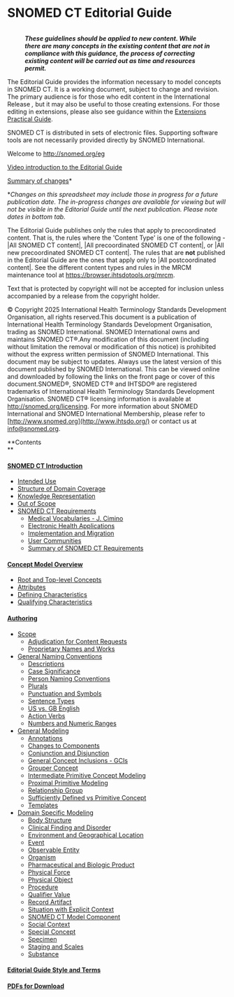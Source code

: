 # SNOMED CT Editorial Guide

<figure><img src="attachments/27591252/35987732.png" alt="" title=""><figcaption><p><em><strong>These guidelines should be applied to new content. While there are many concepts in the existing content that are not in compliance with this guidance, the process of correcting existing content will be carried out as time and resources permit.</strong></em></p></figcaption></figure>

  

The Editorial Guide provides the information necessary to model concepts in SNOMED CT. It is a working document, subject to change and revision. The primary audience is for those who edit content in the International Release _,_ but it may also be useful to those creating extensions. For those editing in extensions, please also see guidance within the [Extensions Practical Guide](https://confluence.ihtsdotools.org/display/DOCEXTPG/Extensions+Practical+Guide). 

SNOMED CT is distributed in sets of electronic files. Supporting software tools are not necessarily provided directly by SNOMED International.

Welcome to <http://snomed.org/eg>

[Video introduction to the Editorial Guide](https://drive.google.com/file/d/1OuQixcCCM1N-BuKxTH6LDfvggTB1NJM7/view?usp=sharing)

[Summary of changes](https://docs.google.com/spreadsheets/d/1xHZNeNQwkCcUPaZGEl28GFGv_WMTHZoeHeAV5cSjOFU/)*

*_Changes on this spreadsheet may include those in progress for a future publication date. The in-progress changes are available for viewing but will not be visible in the Editorial Guide until the next publication. Please note dates in bottom tab._

The Editorial Guide publishes only the rules that apply to precoordinated content. That is, the rules where the 'Content Type' is one of the following - |All SNOMED CT content|, |All precoordinated SNOMED CT content|, or |All new precoordinated SNOMED CT content|. The rules that are **not** published in the Editorial Guide are the ones that apply only to |All postcoordinated content|. See the different content types and rules in the MRCM maintenance tool at <https://browser.ihtsdotools.org/mrcm>. 

Text that is protected by copyright will not be accepted for inclusion unless accompanied by a release from the copyright holder.

© Copyright 2025 International Health Terminology Standards Development Organisation, all rights reserved.This document is a publication of International Health Terminology Standards Development Organisation, trading as SNOMED International. SNOMED International owns and maintains SNOMED CT®.Any modification of this document (including without limitation the removal or modification of this notice) is prohibited without the express written permission of SNOMED International. This document may be subject to updates. Always use the latest version of this document published by SNOMED International. This can be viewed online and downloaded by following the links on the front page or cover of this document.SNOMED®, SNOMED CT® and IHTSDO® are registered trademarks of International Health Terminology Standards Development Organisation. SNOMED CT® licensing information is available at <http://snomed.org/licensing>. For more information about SNOMED International and SNOMED International Membership, please refer to [http://www.snomed.org](http://www.ihtsdo.org/) or contact us at [info@snomed.org](mailto:info@ihtsdo.org).  
  
**Contents  
**

#### [SNOMED CT Introduction](SNOMED-CT-Introduction_174690273.html)

  * [Intended Use](Intended-Use_174690274.html)
  * [Structure of Domain Coverage](Structure-of-Domain-Coverage_174690276.html)
  * [Knowledge Representation](Knowledge-Representation_174690277.html)
  * [Out of Scope](Out-of-Scope_174690275.html)
  * [SNOMED CT Requirements](SNOMED-CT-Requirements_174690278.html)
    * [Medical Vocabularies - J. Cimino](Medical-Vocabularies---J.-Cimino_174690279.html)
    * [Electronic Health Applications](Electronic-Health-Applications_174690280.html)
    * [Implementation and Migration](Implementation-and-Migration_174690281.html)
    * [User Communities](User-Communities_174690282.html)
    * [Summary of SNOMED CT Requirements](Summary-of-SNOMED-CT-Requirements_174690283.html)

#### [Concept Model Overview](Concept-Model-Overview_174691757.html)

  * [Root and Top-level Concepts](Root-and-Top-level-Concepts_174691758.html)
  * [Attributes](Attributes_174691762.html)
  * [Defining Characteristics](Defining-Characteristics_174691761.html)
  * [Qualifying Characteristics](Qualifying-Characteristics_174691763.html)

#### [Authoring](Authoring_174690284.html)

  * [Scope](Scope_174690285.html)
    * [Adjudication for Content Requests](Adjudication-for-Content-Requests_174690288.html)
    * [Proprietary Names and Works](Proprietary-Names-and-Works_174690286.html)
  * [General Naming Conventions](General-Naming-Conventions_174691646.html)
    * [Descriptions](Descriptions_174691647.html)
    * [Case Significance](Case-Significance_174691658.html)
    * [Person Naming Conventions](Person-Naming-Conventions_174691660.html)
    * [Plurals](Plurals_174691661.html)
    * [Punctuation and Symbols](Punctuation-and-Symbols_174691662.html)
    * [Sentence Types](Sentence-Types_174691663.html)
    * [US vs. GB English](US-vs.-GB-English_174691664.html)
    * [Action Verbs](Action-Verbs_174691666.html)
    * [Numbers and Numeric Ranges](Numbers-and-Numeric-Ranges_174691667.html)
  * [General Modeling](General-Modeling_174691668.html)
    * [Annotations](Annotations_256869349.html)
    * [Changes to Components](Changes-to-Components_174691723.html)
    * [Conjunction and Disjunction](Conjunction-and-Disjunction_174691733.html)
    * [General Concept Inclusions - GCIs](General-Concept-Inclusions---GCIs_174691736.html)
    * [Grouper Concept](Grouper-Concept_174691686.html)
    * [Intermediate Primitive Concept Modeling](Intermediate-Primitive-Concept-Modeling_174691685.html)
    * [Proximal Primitive Modeling](Proximal-Primitive-Modeling_174691676.html)
    * [Relationship Group](Relationship-Group_174691688.html)
    * [Sufficiently Defined vs Primitive Concept](Sufficiently-Defined-vs-Primitive-Concept_174691669.html)
    * [Templates](Templates_174691756.html)
  * [Domain Specific Modeling](Domain-Specific-Modeling_174690289.html)
    * [Body Structure](Body-Structure_174690290.html)
    * [Clinical Finding and Disorder](Clinical-Finding-and-Disorder_174690335.html)
    * [Environment and Geographical Location](Environment-and-Geographical-Location_174690590.html)
    * [Event](Event_174690591.html)
    * [Observable Entity](Observable-Entity_174690597.html)
    * [Organism](Organism_174690618.html)
    * [Pharmaceutical and Biologic Product](Pharmaceutical-and-Biologic-Product_174690621.html)
    * [Physical Force](Physical-Force_174691256.html)
    * [Physical Object](Physical-Object_174691257.html)
    * [Procedure](Procedure_174691281.html)
    * [Qualifier Value](Qualifier-Value_174691360.html)
    * [Record Artifact](Record-Artifact_174691379.html)
    * [Situation with Explicit Context](Situation-with-Explicit-Context_174691381.html)
    * [SNOMED CT Model Component](SNOMED-CT-Model-Component_174691387.html)
    * [Social Context](Social-Context_174691391.html)
    * [Special Concept](Special-Concept_174691392.html)
    * [Specimen](Specimen_174691394.html)
    * [Staging and Scales](Staging-and-Scales_174691397.html)
    * [Substance](Substance_174691398.html)

#### [Editorial Guide Style and Terms](Editorial-Guide-Style-and-Terms_174691764.html)

#### [PDFs for Download](PDFs-for-Download_174691765.html)
